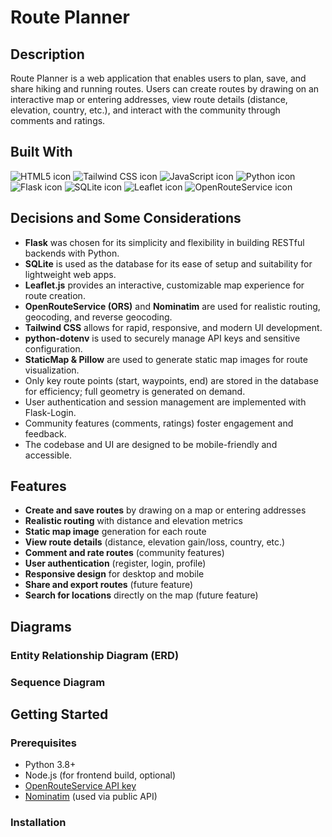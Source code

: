 # Route Planner

## Description
Route Planner is a web application that enables users to plan, save, and share hiking and running routes. Users can create routes by drawing on an interactive map or entering addresses, view route details (distance, elevation, country, etc.), and interact with the community through comments and ratings.

## Built With
<img src="https://img.shields.io/badge/HTML5-E34F26?style=for-the-badge&logo=html5&logoColor=white" alt="HTML5 icon" />
<img src="https://img.shields.io/badge/CSS-06B6D4?style=for-the-badge&logo=tailwindcss&logoColor=white" alt="Tailwind CSS icon" />
<img src="https://img.shields.io/badge/JavaScript-F7DF1E?style=for-the-badge&logo=javascript&logoColor=black" alt="JavaScript icon" />
<img src="https://img.shields.io/badge/Python-3776AB?style=for-the-badge&logo=python&logoColor=white" alt="Python icon" />
<img src="https://img.shields.io/badge/Flask-000000?style=for-the-badge&logo=flask&logoColor=white" alt="Flask icon" />
<img src="https://img.shields.io/badge/SQLite-003B57?style=for-the-badge&logo=sqlite&logoColor=white" alt="SQLite icon" />
<img src="https://img.shields.io/badge/Leaflet-199900?style=for-the-badge&logo=leaflet&logoColor=white" alt="Leaflet icon" />
<img src="https://img.shields.io/badge/OpenRouteService-FF6F00?style=for-the-badge&logo=OpenStreetMap&logoColor=white" alt="OpenRouteService icon" />

## Decisions and Some Considerations
- **Flask** was chosen for its simplicity and flexibility in building RESTful backends with Python.
- **SQLite** is used as the database for its ease of setup and suitability for lightweight web apps.
- **Leaflet.js** provides an interactive, customizable map experience for route creation.
- **OpenRouteService (ORS)** and **Nominatim** are used for realistic routing, geocoding, and reverse geocoding.
- **Tailwind CSS** allows for rapid, responsive, and modern UI development.
- **python-dotenv** is used to securely manage API keys and sensitive configuration.
- **StaticMap & Pillow** are used to generate static map images for route visualization.
- Only key route points (start, waypoints, end) are stored in the database for efficiency; full geometry is generated on demand.
- User authentication and session management are implemented with Flask-Login.
- Community features (comments, ratings) foster engagement and feedback.
- The codebase and UI are designed to be mobile-friendly and accessible.

## Features
- **Create and save routes** by drawing on a map or entering addresses
- **Realistic routing** with distance and elevation metrics
- **Static map image** generation for each route
- **View route details** (distance, elevation gain/loss, country, etc.)
- **Comment and rate routes** (community features)
- **User authentication** (register, login, profile)
- **Responsive design** for desktop and mobile
- **Share and export routes** (future feature)
- **Search for locations** directly on the map (future feature)

## Diagrams

### Entity Relationship Diagram (ERD)
<!-- Add your ER diagram image here -->


### Sequence Diagram
<!-- Add your sequence diagram image here -->


## Getting Started

### Prerequisites
- Python 3.8+
- Node.js (for frontend build, optional)
- [OpenRouteService API key](https://openrouteservice.org/sign-up/)
- [Nominatim](https://nominatim.org/) (used via public API)

### Installation
